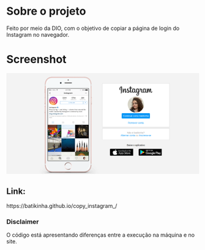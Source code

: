 <h1>Sobre o projeto</h1>
Feito por meio da DIO, com o objetivo de copiar a página de login do Instagram no navegador.

<h1>Screenshot</h1>
<img src="/img/login.png">

<h2>Link:</h2>
https://batikinha.github.io/copy_instagram_/

<h3>Disclaimer</h3>
O código está apresentando diferenças entre a execução na máquina e no site. 


